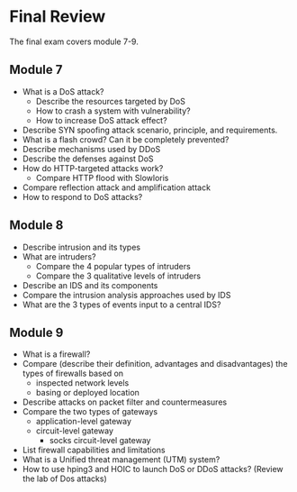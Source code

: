 # Final Review

The final exam covers module 7-9.

Module 7
---
- What is a DoS attack?
  - Describe the resources targeted by DoS
  - How to crash a system with vulnerability?
  - How to increase DoS attack effect?
- Describe SYN spoofing attack scenario, principle, and requirements.
- What is a flash crowd? Can it be completely prevented?
- Describe mechanisms used by DDoS
- Describe the defenses against DoS
- How do HTTP-targeted attacks work?
  - Compare HTTP flood with Slowloris
- Compare reflection attack and amplification attack
- How to respond to DoS attacks?


Module 8
---
- Describe intrusion and its types
- What are intruders?
  - Compare the 4 popular types of intruders
  - Compare the 3 qualitative levels of intruders
- Describe an IDS and its components
- Compare the intrusion analysis approaches used by IDS
- What are the 3 types of events input to a central IDS?


Module 9
---
- What is a firewall?
- Compare (describe their definition, advantages and disadvantages) the types of firewalls based on 
  - inspected network levels
  - basing or deployed location
- Describe attacks on packet filter and countermeasures
- Compare the two types of gateways
  - application-level gateway
  - circuit-level gateway
    - socks circuit-level gateway
- List firewall capabilities and limitations
- What is a Unified threat management (UTM) system?
- How to use hping3 and HOIC to launch DoS or DDoS attacks? (Review the lab of Dos attacks)